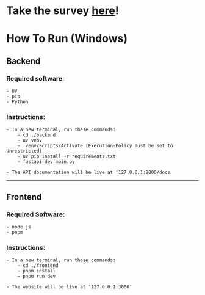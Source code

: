 # Take the survey [here](https://forms.cloud.microsoft/Pages/ResponsePage.aspx?id=LzUE9QS9mUi1nKiaeym1q1W_CAtnTvhLqjre0iTfNRlUOFlMS00zOVpCRDUxSlhJUVNRRU5NTEpRWi4u)!

# How To Run (Windows)

## Backend

### Required software:

    - UV
    - pip
    - Python

### Instructions:

    - In a new terminal, run these commands:
        - cd ./backend
        - uv venv
        - .venv/Scripts/Activate (Execution-Policy must be set to Unrestricted)
        - uv pip install -r requirements.txt
        - fastapi dev main.py

    - The API documentation will be live at '127.0.0.1:8000/docs

---

## Frontend

### Required Software:

    - node.js
    - pnpm

### Instructions:

    - In a new terminal, run these commands:
        - cd ./frontend
        - pnpm install
        - pnpm run dev

    - The website will be live at '127.0.0.1:3000'
